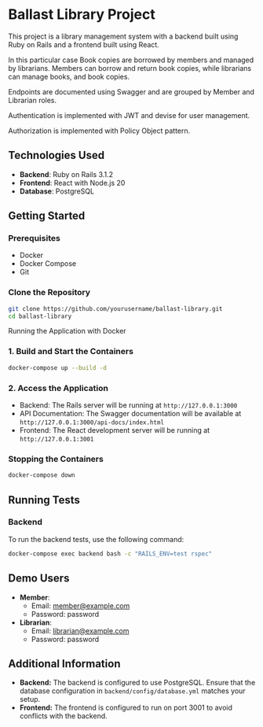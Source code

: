 # Ballast Library Project

This project is a library management system with a backend built using Ruby on Rails and a frontend built using React.

In this particular case Book copies are borrowed by members and managed by librarians. Members can borrow and return book copies, while librarians can manage books, and book copies.

Endpoints are documented using Swagger and are grouped by Member and Librarian roles.

Authentication is implemented with JWT and devise for user management.

Authorization is implemented with Policy Object pattern.

## Technologies Used

- **Backend**: Ruby on Rails 3.1.2
- **Frontend**: React with Node.js 20
- **Database**: PostgreSQL

## Getting Started

### Prerequisites

- Docker
- Docker Compose
- Git

### Clone the Repository

```sh
git clone https://github.com/yourusername/ballast-library.git
cd ballast-library
```

Running the Application with Docker

### 1. Build and Start the Containers

```sh
docker-compose up --build -d
```

### 2. Access the Application

- Backend: The Rails server will be running at `http://127.0.0.1:3000`
- API Documentation: The Swagger documentation will be available at `http://127.0.0.1:3000/api-docs/index.html`
- Frontend: The React development server will be running at `http://127.0.0.1:3001`

### Stopping the Containers

```sh
docker-compose down
```

## Running Tests

### Backend

To run the backend tests, use the following command:
```sh
docker-compose exec backend bash -c "RAILS_ENV=test rspec"
```

## Demo Users

- **Member**:
  - Email: member@example.com
  - Password: password
- **Librarian**:
  - Email: librarian@example.com
  - Password: password

## Additional Information

- **Backend:** The backend is configured to use PostgreSQL. Ensure that the database configuration in `backend/config/database.yml` matches your setup.
- **Frontend:** The frontend is configured to run on port 3001 to avoid conflicts with the backend.
